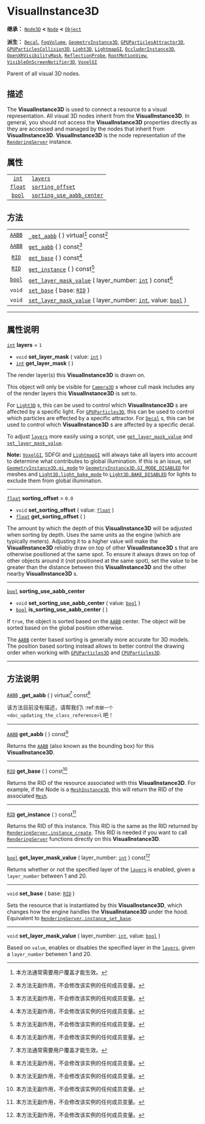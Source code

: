 <!-- ⚠ 请勿编辑本文件 ⚠ -->
<!-- 本文档使用脚本从 WeDot 引擎源码仓库生成。 -->
<!-- 生成脚本：https://github.com/WeDot-Engine/WeDot/tree/master/doc/tools/make_md.py； -->
<!-- 原文件：https://github.com/WeDot-Engine/WeDot/tree/master/doc/classes/VisualInstance3D.xml。 -->

<div id="_class_visualinstance3d"></div>

# VisualInstance3D

**继承：** [`Node3D`](class_node3d.md) **<** [`Node`](class_node.md) **<** [`Object`](class_object.md)

**派生：** [`Decal`](class_decal.md), [`FogVolume`](class_fogvolume.md), [`GeometryInstance3D`](class_geometryinstance3d.md), [`GPUParticlesAttractor3D`](class_gpuparticlesattractor3d.md), [`GPUParticlesCollision3D`](class_gpuparticlescollision3d.md), [`Light3D`](class_light3d.md), [`LightmapGI`](class_lightmapgi.md), [`OccluderInstance3D`](class_occluderinstance3d.md), [`OpenXRVisibilityMask`](class_openxrvisibilitymask.md), [`ReflectionProbe`](class_reflectionprobe.md), [`RootMotionView`](class_rootmotionview.md), [`VisibleOnScreenNotifier3D`](class_visibleonscreennotifier3d.md), [`VoxelGI`](class_voxelgi.md)

Parent of all visual 3D nodes.

## 描述

The **VisualInstance3D** is used to connect a resource to a visual representation. All visual 3D nodes inherit from the **VisualInstance3D**. In general, you should not access the **VisualInstance3D** properties directly as they are accessed and managed by the nodes that inherit from **VisualInstance3D**. **VisualInstance3D** is the node representation of the [`RenderingServer`](class_renderingserver.md) instance.

## 属性

|||
|:-:|:--|
| [`int`](class_int.md)     | [`layers`](class_visualinstance3d.md#class_visualinstance3d_property_layers)                                   | ``1``   |
| [`float`](class_float.md) | [`sorting_offset`](class_visualinstance3d.md#class_visualinstance3d_property_sorting_offset)                   | ``0.0`` |
| [`bool`](class_bool.md)   | [`sorting_use_aabb_center`](class_visualinstance3d.md#class_visualinstance3d_property_sorting_use_aabb_center) |         |

## 方法

|||
|:-:|:--|
| [`AABB`](class_aabb.md) | [`_get_aabb`](class_visualinstance3d.md#class_visualinstance3d_private_method__get_aabb) ( ) virtual[^virtual] const[^const]                                                   |
| [`AABB`](class_aabb.md) | [`get_aabb`](class_visualinstance3d.md#class_visualinstance3d_method_get_aabb) ( ) const[^const]                                                                               |
| [`RID`](class_rid.md)   | [`get_base`](class_visualinstance3d.md#class_visualinstance3d_method_get_base) ( ) const[^const]                                                                               |
| [`RID`](class_rid.md)   | [`get_instance`](class_visualinstance3d.md#class_visualinstance3d_method_get_instance) ( ) const[^const]                                                                       |
| [`bool`](class_bool.md) | [`get_layer_mask_value`](class_visualinstance3d.md#class_visualinstance3d_method_get_layer_mask_value) ( layer_number: [`int`](class_int.md) ) const[^const]                   |
| `void`                  | [`set_base`](class_visualinstance3d.md#class_visualinstance3d_method_set_base) ( base: [`RID`](class_rid.md) )                                                                 |
| `void`                  | [`set_layer_mask_value`](class_visualinstance3d.md#class_visualinstance3d_method_set_layer_mask_value) ( layer_number: [`int`](class_int.md), value: [`bool`](class_bool.md) ) |

<!-- rst-class:: classref-section-separator -->

---

## 属性说明

<div id="_class_visualinstance3d_property_layers"></div>

[`int`](class_int.md) **layers** = ``1`` <div id="class_visualinstance3d_property_layers"></div>

- `void` **set_layer_mask** ( value: [`int`](class_int.md) )
- [`int`](class_int.md) **get_layer_mask** ( )

The render layer(s) this **VisualInstance3D** is drawn on.

This object will only be visible for [`Camera3D`](class_camera3d.md) s whose cull mask includes any of the render layers this **VisualInstance3D** is set to.

For [`Light3D`](class_light3d.md) s, this can be used to control which **VisualInstance3D** s are affected by a specific light. For [`GPUParticles3D`](class_gpuparticles3d.md), this can be used to control which particles are effected by a specific attractor. For [`Decal`](class_decal.md) s, this can be used to control which **VisualInstance3D** s are affected by a specific decal.

To adjust [`layers`](class_visualinstance3d.md#class_visualinstance3d_property_layers) more easily using a script, use [`get_layer_mask_value`](class_visualinstance3d.md#class_visualinstance3d_method_get_layer_mask_value) and [`set_layer_mask_value`](class_visualinstance3d.md#class_visualinstance3d_method_set_layer_mask_value).

 **Note:** [`VoxelGI`](class_voxelgi.md), SDFGI and [`LightmapGI`](class_lightmapgi.md) will always take all layers into account to determine what contributes to global illumination. If this is an issue, set [`GeometryInstance3D.gi_mode`](class_geometryinstance3d.md#class_geometryinstance3d_property_gi_mode) to [`GeometryInstance3D.GI_MODE_DISABLED`](class_geometryinstance3d.md#class_geometryinstance3d_constant_gi_mode_disabled) for meshes and [`Light3D.light_bake_mode`](class_light3d.md#class_light3d_property_light_bake_mode) to [`Light3D.BAKE_DISABLED`](class_light3d.md#class_light3d_constant_bake_disabled) for lights to exclude them from global illumination.

<!-- rst-class:: classref-item-separator -->

---

<div id="_class_visualinstance3d_property_sorting_offset"></div>

[`float`](class_float.md) **sorting_offset** = ``0.0`` <div id="class_visualinstance3d_property_sorting_offset"></div>

- `void` **set_sorting_offset** ( value: [`float`](class_float.md) )
- [`float`](class_float.md) **get_sorting_offset** ( )

The amount by which the depth of this **VisualInstance3D** will be adjusted when sorting by depth. Uses the same units as the engine (which are typically meters). Adjusting it to a higher value will make the **VisualInstance3D** reliably draw on top of other **VisualInstance3D** s that are otherwise positioned at the same spot. To ensure it always draws on top of other objects around it (not positioned at the same spot), set the value to be greater than the distance between this **VisualInstance3D** and the other nearby **VisualInstance3D** s.

<!-- rst-class:: classref-item-separator -->

---

<div id="_class_visualinstance3d_property_sorting_use_aabb_center"></div>

[`bool`](class_bool.md) **sorting_use_aabb_center** <div id="class_visualinstance3d_property_sorting_use_aabb_center"></div>

- `void` **set_sorting_use_aabb_center** ( value: [`bool`](class_bool.md) )
- [`bool`](class_bool.md) **is_sorting_use_aabb_center** ( )

If `true`, the object is sorted based on the [`AABB`](class_aabb.md) center. The object will be sorted based on the global position otherwise.

The [`AABB`](class_aabb.md) center based sorting is generally more accurate for 3D models. The position based sorting instead allows to better control the drawing order when working with [`GPUParticles3D`](class_gpuparticles3d.md) and [`CPUParticles3D`](class_cpuparticles3d.md).

<!-- rst-class:: classref-section-separator -->

---

## 方法说明

<div id="_class_visualinstance3d_private_method__get_aabb"></div>

[`AABB`](class_aabb.md) **_get_aabb** ( ) virtual[^virtual] const[^const]<div id="class_visualinstance3d_private_method__get_aabb"></div>

该方法目前没有描述，请帮我们\ :ref:`贡献一个 <doc_updating_the_class_reference>`\ 吧！

<!-- rst-class:: classref-item-separator -->

---

<div id="_class_visualinstance3d_method_get_aabb"></div>

[`AABB`](class_aabb.md) **get_aabb** ( ) const[^const]<div id="class_visualinstance3d_method_get_aabb"></div>

Returns the [`AABB`](class_aabb.md) (also known as the bounding box) for this **VisualInstance3D**.

<!-- rst-class:: classref-item-separator -->

---

<div id="_class_visualinstance3d_method_get_base"></div>

[`RID`](class_rid.md) **get_base** ( ) const[^const]<div id="class_visualinstance3d_method_get_base"></div>

Returns the RID of the resource associated with this **VisualInstance3D**. For example, if the Node is a [`MeshInstance3D`](class_meshinstance3d.md), this will return the RID of the associated [`Mesh`](class_mesh.md).

<!-- rst-class:: classref-item-separator -->

---

<div id="_class_visualinstance3d_method_get_instance"></div>

[`RID`](class_rid.md) **get_instance** ( ) const[^const]<div id="class_visualinstance3d_method_get_instance"></div>

Returns the RID of this instance. This RID is the same as the RID returned by [`RenderingServer.instance_create`](class_renderingserver.md#class_renderingserver_method_instance_create). This RID is needed if you want to call [`RenderingServer`](class_renderingserver.md) functions directly on this **VisualInstance3D**.

<!-- rst-class:: classref-item-separator -->

---

<div id="_class_visualinstance3d_method_get_layer_mask_value"></div>

[`bool`](class_bool.md) **get_layer_mask_value** ( layer_number: [`int`](class_int.md) ) const[^const]<div id="class_visualinstance3d_method_get_layer_mask_value"></div>

Returns whether or not the specified layer of the [`layers`](class_visualinstance3d.md#class_visualinstance3d_property_layers) is enabled, given a `layer_number` between 1 and 20.

<!-- rst-class:: classref-item-separator -->

---

<div id="_class_visualinstance3d_method_set_base"></div>

`void` **set_base** ( base: [`RID`](class_rid.md) )<div id="class_visualinstance3d_method_set_base"></div>

Sets the resource that is instantiated by this **VisualInstance3D**, which changes how the engine handles the **VisualInstance3D** under the hood. Equivalent to [`RenderingServer.instance_set_base`](class_renderingserver.md#class_renderingserver_method_instance_set_base).

<!-- rst-class:: classref-item-separator -->

---

<div id="_class_visualinstance3d_method_set_layer_mask_value"></div>

`void` **set_layer_mask_value** ( layer_number: [`int`](class_int.md), value: [`bool`](class_bool.md) )<div id="class_visualinstance3d_method_set_layer_mask_value"></div>

Based on `value`, enables or disables the specified layer in the [`layers`](class_visualinstance3d.md#class_visualinstance3d_property_layers), given a `layer_number` between 1 and 20.

[^virtual]: 本方法通常需要用户覆盖才能生效。
[^const]: 本方法无副作用，不会修改该实例的任何成员变量。
[^vararg]: 本方法除了能接受在此处描述的参数外，还能够继续接受任意数量的参数。
[^constructor]: 本方法用于构造某个类型。
[^static]: 调用本方法无需实例，可直接使用类名进行调用。
[^operator]: 本方法描述的是使用本类型作为左操作数的有效运算符。
[^bitfield]: 这个值是由下列位标志构成位掩码的整数。
[^void]: 无返回值。
